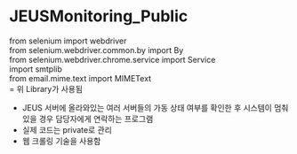 # JEUSMonitoring_Public

<div>from selenium import webdriver</div>
<div>from selenium.webdriver.common.by import By</div>
<div>from selenium.webdriver.chrome.service import Service</div>
<div>import smtplib</div>
<div>from email.mime.text import MIMEText</div>
<div>= 위 Library가 사용됨</div>

* JEUS 서버에 올라와있는 여러 서버들의 가동 상태 여부를 확인한 후 시스템이 멈춰있을 경우 담당자에게 연락하는 프로그램
* 실제 코드는 private로 관리
* 웹 크롤링 기술을 사용함
